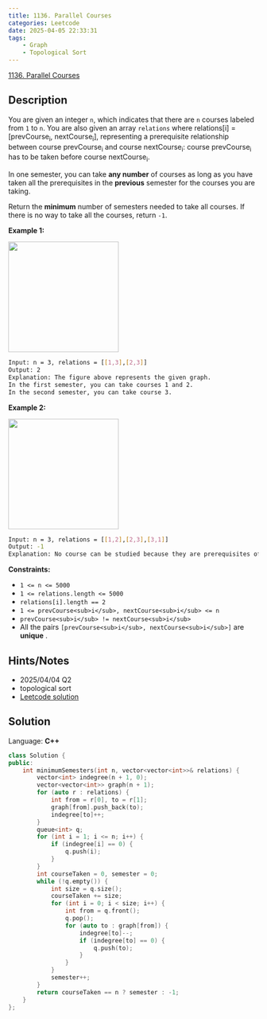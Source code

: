 ```yaml
---
title: 1136. Parallel Courses
categories: Leetcode
date: 2025-04-05 22:33:31
tags:
    - Graph
    - Topological Sort
---
```


[1136. Parallel Courses](https://leetcode.com/problems/parallel-courses/description/?envType=company&envId=tiktok&favoriteSlug=tiktok-six-months)

## Description

You are given an integer `n`, which indicates that there are `n` courses labeled from `1` to `n`. You are also given an array `relations` where relations[i] = [prevCourse<sub>i</sub>, nextCourse<sub>i</sub>], representing a prerequisite relationship between course prevCourse<sub>i</sub> and course nextCourse<sub>i</sub>: course prevCourse<sub>i</sub> has to be taken before course nextCourse<sub>i</sub>.

In one semester, you can take **any number**  of courses as long as you have taken all the prerequisites in the **previous**  semester for the courses you are taking.

Return the **minimum**  number of semesters needed to take all courses. If there is no way to take all the courses, return `-1`.

**Example 1:**

<img alt="" src="https://assets.leetcode.com/uploads/2021/02/24/course1graph.jpg" style="width: 222px; height: 222px;">

```bash
Input: n = 3, relations = [[1,3],[2,3]]
Output: 2
Explanation: The figure above represents the given graph.
In the first semester, you can take courses 1 and 2.
In the second semester, you can take course 3.
```

**Example 2:**

<img alt="" src="https://assets.leetcode.com/uploads/2021/02/24/course2graph.jpg" style="width: 222px; height: 222px;">

```bash
Input: n = 3, relations = [[1,2],[2,3],[3,1]]
Output: -1
Explanation: No course can be studied because they are prerequisites of each other.
```

**Constraints:**

- `1 <= n <= 5000`
- `1 <= relations.length <= 5000`
- `relations[i].length == 2`
- `1 <= prevCourse<sub>i</sub>, nextCourse<sub>i</sub> <= n`
- `prevCourse<sub>i</sub> != nextCourse<sub>i</sub>`
- All the pairs `[prevCourse<sub>i</sub>, nextCourse<sub>i</sub>]` are **unique** .

## Hints/Notes

- 2025/04/04 Q2
- topological sort
- [Leetcode solution](https://leetcode.com/problems/parallel-courses/editorial/)

## Solution

Language: **C++**

```C++
class Solution {
public:
    int minimumSemesters(int n, vector<vector<int>>& relations) {
        vector<int> indegree(n + 1, 0);
        vector<vector<int>> graph(n + 1);
        for (auto r : relations) {
            int from = r[0], to = r[1];
            graph[from].push_back(to);
            indegree[to]++;
        }
        queue<int> q;
        for (int i = 1; i <= n; i++) {
            if (indegree[i] == 0) {
                q.push(i);
            }
        }
        int courseTaken = 0, semester = 0;
        while (!q.empty()) {
            int size = q.size();
            courseTaken += size;
            for (int i = 0; i < size; i++) {
                int from = q.front();
                q.pop();
                for (auto to : graph[from]) {
                    indegree[to]--;
                    if (indegree[to] == 0) {
                        q.push(to);
                    }
                }
            }
            semester++;
        }
        return courseTaken == n ? semester : -1;
    }
};
```
